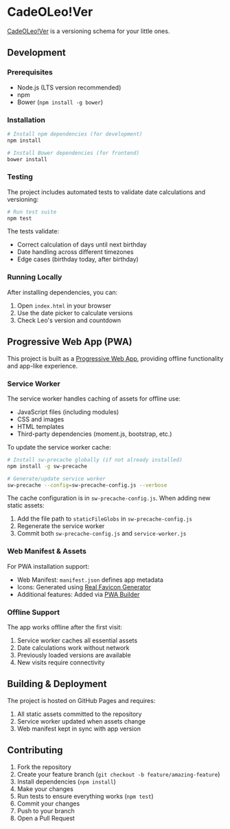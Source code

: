 # CadeOLeo!Ver

[CadeOLeo!Ver](https://cadeoleo.github.io) is a versioning schema for your little ones.

## Development

### Prerequisites

- Node.js (LTS version recommended)
- npm
- Bower (`npm install -g bower`)

### Installation

```bash
# Install npm dependencies (for development)
npm install

# Install Bower dependencies (for frontend)
bower install
```

### Testing

The project includes automated tests to validate date calculations and versioning:

```bash
# Run test suite
npm test
```

The tests validate:

- Correct calculation of days until next birthday
- Date handling across different timezones
- Edge cases (birthday today, after birthday)

### Running Locally

After installing dependencies, you can:

1. Open `index.html` in your browser
2. Use the date picker to calculate versions
3. Check Leo's version and countdown

## Progressive Web App (PWA)

This project is built as a [Progressive Web App](https://developers.google.com/web/fundamentals/codelabs/your-first-pwapp/), providing offline functionality and app-like experience.

### Service Worker

The service worker handles caching of assets for offline use:

- JavaScript files (including modules)
- CSS and images
- HTML templates
- Third-party dependencies (moment.js, bootstrap, etc.)

To update the service worker cache:

```bash
# Install sw-precache globally (if not already installed)
npm install -g sw-precache

# Generate/update service worker
sw-precache --config=sw-precache-config.js --verbose
```

The cache configuration is in `sw-precache-config.js`. When adding new static assets:

1. Add the file path to `staticFileGlobs` in `sw-precache-config.js`
2. Regenerate the service worker
3. Commit both `sw-precache-config.js` and `service-worker.js`

### Web Manifest & Assets

For PWA installation support:

- Web Manifest: `manifest.json` defines app metadata
- Icons: Generated using [Real Favicon Generator](https://realfavicongenerator.net/)
- Additional features: Added via [PWA Builder](https://www.pwabuilder.com/)

### Offline Support

The app works offline after the first visit:

1. Service worker caches all essential assets
2. Date calculations work without network
3. Previously loaded versions are available
4. New visits require connectivity

## Building & Deployment

The project is hosted on GitHub Pages and requires:

1. All static assets committed to the repository
2. Service worker updated when assets change
3. Web manifest kept in sync with app version

## Contributing

1. Fork the repository
2. Create your feature branch (`git checkout -b feature/amazing-feature`)
3. Install dependencies (`npm install`)
4. Make your changes
5. Run tests to ensure everything works (`npm test`)
6. Commit your changes
7. Push to your branch
8. Open a Pull Request
